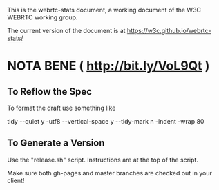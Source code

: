 This is the webrtc-stats document, a working document of the W3C
WEBRTC working group.

The current version of the document is at https://w3c.github.io/webrtc-stats/

NOTA BENE ( http://bit.ly/VoL9Qt ) 
=================================


To Reflow the Spec
------------------

To format the draft use something like 

tidy --quiet y -utf8 --vertical-space y --tidy-mark n -indent -wrap 80


To Generate a Version
---------------------

Use the "release.sh" script. Instructions are at the top of the script.

Make sure both gh-pages and master branches are checked out in your client!

